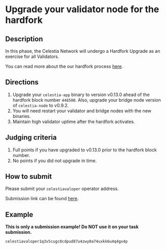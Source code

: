 # Upgrade your validator node for the hardfork

## Description

In this phase, the Celestia Network will undergo a Hardfork Upgrade
as an exercise for all Validators.

You can read more about the our hardfork process [here](https://docs.celestia.org/nodes/hardfork-process#blockspace-race-hardfork).

## Directions

1. Upgrade your `celestia-app` binary to version v0.13.0
  ahead of the hardfork block number `446500`. Also, upgrade
  your bridge node version of `celestia-node` to v0.9.2.
2. You will need restart your validator and bridge nodes with the
  new binaries.
3. Maintain high validator uptime after the hardfork activates.

## Judging criteria

1. Full points if you have upgraded to v0.13.0 prior to the
  hardfork block number.
2. No points if you did not upgrade in time.

## How to submit

Please submit your `celestiavaloper` operator address.

Submission link can be found [here](https://celestia.knack.com/theblockspacerace#testnet-portal).

## Example

**This is only a submission example! Do NOT use it on your task submission.**

`celestiavaloper1q3v5cugc8cdpud87u4zwy0a74uxkk6u4q4gx4p`
